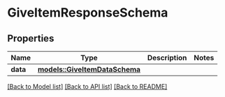 # GiveItemResponseSchema

## Properties

Name | Type | Description | Notes
------------ | ------------- | ------------- | -------------
**data** | [**models::GiveItemDataSchema**](GiveItemDataSchema.md) |  | 

[[Back to Model list]](../README.md#documentation-for-models) [[Back to API list]](../README.md#documentation-for-api-endpoints) [[Back to README]](../README.md)



